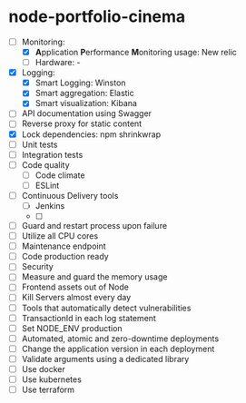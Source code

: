 # node-portfolio-cinema

- [ ] Monitoring:
    - [x] **A**pplication **P**erformance **M**onitoring usage: New relic
    - [ ] Hardware: -
- [x] Logging:
    - [x] Smart Logging: Winston
    - [x] Smart aggregation: Elastic
    - [x] Smart visualization: Kibana
- [ ] API documentation using Swagger
- [ ] Reverse proxy for static content
- [x] Lock dependencies: npm shrinkwrap
- [ ] Unit tests
- [ ] Integration tests
- [ ] Code quality
    - [ ] Code climate
    - [ ] ESLint
- [ ] Continuous Delivery tools
    - [ ] Jenkins
    - [ ] 
- [ ] Guard and restart process upon failure
- [ ] Utilize all CPU cores
- [ ] Maintenance endpoint
- [ ] Code production ready
- [ ] Security
- [ ] Measure and guard the memory usage
- [ ] Frontend assets out of Node
- [ ] Kill Servers almost every day
- [ ] Tools that automatically detect vulnerabilities
- [ ] TransactionId in each log statement
- [ ] Set NODE_ENV production
- [ ] Automated, atomic and zero-downtime deployments
- [ ] Change the application version in each deployment
- [ ] Validate arguments using a dedicated library
- [ ] Use docker
- [ ] Use kubernetes
- [ ] Use terraform